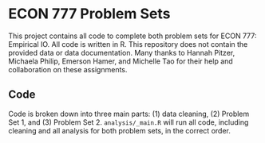 # ECON 777 Problem Sets
This project contains all code to complete both problem sets for ECON 777: Empirical IO. All code is written in R. This repository does not contain the provided data or data documentation. Many thanks to Hannah Pitzer, Michaela Philip, Emerson Hamer, and Michelle Tao for their help and collaboration on these assignments. 

## Code 
Code is broken down into three main parts: (1) data cleaning, (2) Problem Set 1, and (3) Problem Set 2. `analysis/_main.R` will run all code, including cleaning and all analysis for both problem sets, in the correct order. 